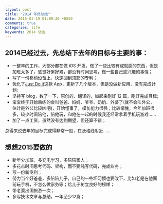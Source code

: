```yaml
---
layout: post
title: "2014 年终总结"
date: 2015-02-19 01:09:20 +0800
comments: true
categories: life
keywords: 2014 总结
---
```


## 2014已经过去，先总结下去年的目标与主要的事：
* 一整年的工作，大部分都在做 iOS 开发，做了一些比较有成就感的东西，但是加班太多了，感觉好累好累，都没有时间思考，做一些自己感兴趣的事情；
* 写了一份移动设备上，快速回到顶部的专利；
* 优化了[Just Do it](http://t.cn/zRAyu4l?u=1798492244&m=3629415684524998&cu=1798492244)这款 App，更新了几个版本，但是没做新应用，没有完成计划;
* 坚持写 blog，数了一下，原创的、翻译的，加起来刚好 12 篇，刚好完成目标;
* 宝宝终于开始熟练的会叫爸爸、妈妈、爷爷、奶奶、外婆了(就不会叫外公，估计是外公比较凶吧)，开始懂事了，模仿能力很强；比较惭愧，今年加班很多，较少时间陪他，陪他玩，和他在一起的时候我还经常拿着手机玩游戏……
* 加了一点工资，虽然没有达到期望，但还算不错；

总得来说去年的目标完成得非常一般，在及格线附近……

## 想想2015要做的
* 新年少加班，多充电学习，多陪陪家人；
* 多花点时间思考代码、架构，而不要纯写代码，完成业务；
* 写一份新专利；
* 努力当个好爸爸，多陪陪儿子，自己的一些坏习惯也要改下，比如老是在他面前玩手机，不怎么做家务等；给儿子树立良好的榜样；
* 带老婆出国旅游一次；
* 多写技术文章与总结，一年至少12篇；
